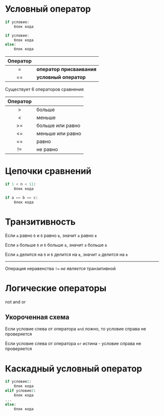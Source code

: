 
# Условный оператор

```python
if условие:
    блок кода
```
```python
if условие:
    блок кода
else:
    блок кода
```


| Оператор |                            |
| :------: | -------------------------- |
| =        | **оператор присваивания**  |
| ==       | **условный оператор**      |


Существует 6 операторов сравнения


| Оператор |                            |
| :------: | -------------------------- |
|    >     |        больше          
|    <     |        меньше    
|   >=     |        больше или равно
|   <=     |        меньше или равно
|   ==     |        равно
|   !=     |        не равно


# Цепочки сравнений
```python
if 1 < n < 11:
    блок кода
```
```python
if a == b == c:
    блок кода
```

# Транзитивность

Если `а` равно `б` и `б` равно `в`, значит `а` равно `в`

Если `а` больше `б` и `б` больше `в`, значит `а` больше `в`

Если `а` делится на `б` и `б` делится на `в`, значит `а` делится на `в`

---

Операция неравенства `!=` *не является* транзитивной

# Логические операторы

not and or

## Укороченная схема

Если условие слева от оператора `and` ложно, то условие справа не проверяется

Если условие слева от оператора `or` истина - условие справа не проверяется

# Каскадный условный оператор

```python
if условие1:
    блок кода
elif условие2:
    блок кода
...
else:
    блок кода
```